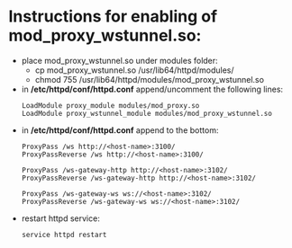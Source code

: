 # Instructions for enabling of mod_proxy_wstunnel.so:

* place mod_proxy_wstunnel.so under modules folder:
  * cp mod_proxy_wstunnel.so /usr/lib64/httpd/modules/
  * chmod 755 /usr/lib64/httpd/modules/mod_proxy_wstunnel.so
* in **/etc/httpd/conf/httpd.conf** append/uncomment the following lines:
  ```
  LoadModule proxy_module modules/mod_proxy.so
  LoadModule proxy_wstunnel_module modules/mod_proxy_wstunnel.so
  ```
* in **/etc/httpd/conf/httpd.conf** append to the bottom:
  ```
  ProxyPass /ws http://<host-name>:3100/
  ProxyPassReverse /ws http://<host-name>:3100/

  ProxyPass /ws-gateway-http http://<host-name>:3102/
  ProxyPassReverse /ws-gateway-http http://<host-name>:3102/

  ProxyPass /ws-gateway-ws ws://<host-name>:3102/
  ProxyPassReverse /ws-gateway-ws ws://<host-name>:3102/
  ```
* restart httpd service:
  ```
  service httpd restart
  ```
